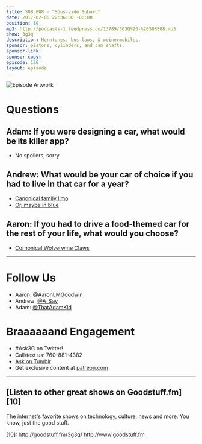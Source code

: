 ```yaml
---
title: S08:E08 - “Sous-vide Subaru”
date: 2017-02-06 22:36:00 -06:00
position: 10
mp3: http://podcasts-1.feedpress.co/13789/3G3Q%20-%20S08E08.mp3
show: 3g3q
description: Horntones, bus laws, & weinermobiles.
sponsor: pistons, cylinders, and cam shafts.
sponsor-link: 
sponsor-copy: 
episode: 126
layout: episode
---
```


![Episode Artwork][1]

# Questions

## Adam: If you were designing a car, what would be its killer app?

* No spoilers, sorry

## Andrew: What would be your car of choice if you had to live in that car for a year?

* [Canonical family limo][2]
* [Or, maybe in blue][3]

## Aaron: If you had to drive a food-themed car for the rest of your life, what would you choose?

* [Cornonical Wolverwine Claws][4]

***

# Follow Us

* Aaron: [@AaronLMGoodwin][5]
* Andrew: [@A_Sav][6]
* Adam: [@ThatAdamKid][7]

# Braaaaaand Engagement

* #Ask3G on Twitter!
* Call/text us: 760-881-4382
* [Ask on Tumblr][8]
* Get exclusive content at [patreon.com][9]

***

##  [Listen to other great shows on Goodstuff.fm][10]

The internet's favorite shows on technology, culture, news and more. You know, just the good stuff.

[1]: http://l.gdwn.co/XTkc.jpg
[2]: https://s-media-cache-ak0.pinimg.com/736x/6a/99/0e/6a990e1d74f96f2fac7eef571866b5e4.jpg
[3]: http://www.fiestaturbo.com/forums/gallery/rob_gsubaru_imp_rear_limo.jpg
[4]: http://ot-foodspotting-production.s3.amazonaws.com/reviews/2662209/thumb_600.?1351808356
[5]: http://twitter.com/aaronlmgoodwin
[6]: http://twitter.com/a_sav
[7]: http://twitter.com/thatadamkid
[8]: http://3g3q.co/ask
[9]: http://www.patreon.com/3g3q
[10]: http://goodstuff.fm/3g3q/ http://www.goodstuff.fm